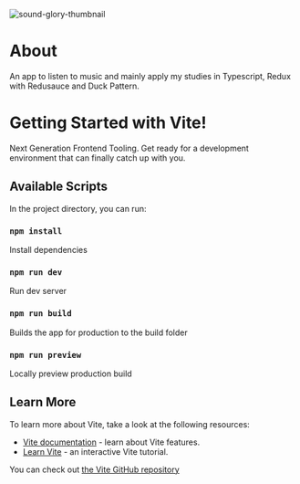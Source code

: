 ![sound-glory-thumbnail](https://user-images.githubusercontent.com/66215200/204297348-198e05e2-9cec-4dc6-a994-30af371f33ae.jpg)

# About
An app to listen to music and mainly apply my studies in Typescript, Redux with Redusauce and Duck Pattern.

# Getting Started with Vite!
Next Generation Frontend Tooling. Get ready for a development environment that can finally catch up with you.

## Available Scripts

In the project directory, you can run:

### `npm install`
Install dependencies

### `npm run dev`
Run dev server

### `npm run build`
Builds the app for production to the build folder

### `npm run preview`
Locally preview production build

## Learn More

To learn more about Vite, take a look at the following resources:

- [Vite documentation](https://vitejs.dev/) - learn about Vite features.
- [Learn Vite](https://vitejs.dev/guide/) - an interactive Vite tutorial.

You can check out [the Vite GitHub repository](https://github.com/vitejs/vite)
